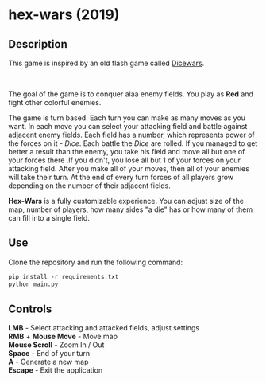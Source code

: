 # hex-wars (2019)

## Description
This game is inspired by an old flash game called [Dicewars](https://www.gamedesign.jp/games/dicewars/).

<br>

The goal of the game is to conquer alaa enemy fields. You play as **Red** and fight other colorful enemies. 

The game is turn based. Each turn you can make as many moves as you want. In each move you can select your attacking field and battle against adjacent enemy fields. Each field has a number, which represents power of the forces on it - *Dice*. Each battle the *Dice* are rolled. If you managed to get better a result than the enemy, you take his field and move all but one of your forces there .If you didn't, you lose all but 1 of your forces on your attacking field. After you make all of your moves, then all of your enemies will take their turn. At the end of every turn forces of all players grow depending on the number of their adjacent fields. 

**Hex-Wars** is a fully customizable experience. You can adjust size of the map, number of players, how many sides "a die" has or how many of them can fill into a single field.

## Use

Clone the repository and run the following command:
```ps
pip install -r requirements.txt
python main.py
```

## Controls

**LMB** - Select attacking and attacked fields, adjust settings  
**RMB** + **Mouse Move** - Move map  
**Mouse Scroll** - Zoom In / Out  
**Space** - End of your turn  
**A** - Generate a new map  
**Escape** - Exit the application

